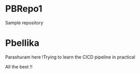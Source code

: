 # PBRepo1
Sample repository

# Pbellika
Parashuram here !Trying to learn the CICD pipeline in practical

All the best !!

